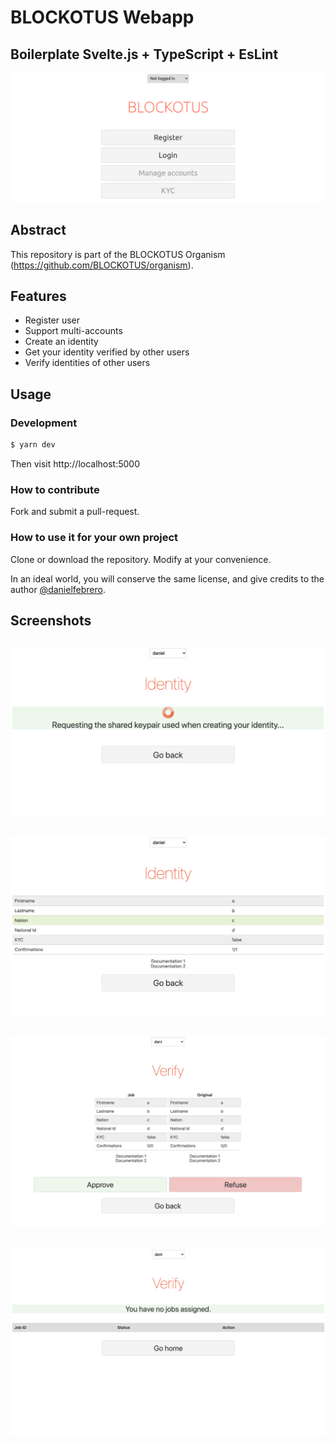 # BLOCKOTUS Webapp
## Boilerplate Svelte.js + TypeScript + EsLint 

![preview](https://github.com/BLOCKOTUS/webapp/blob/master/README_img.png)

## Abstract

This repository is part of the BLOCKOTUS Organism (https://github.com/BLOCKOTUS/organism).

## Features

- Register user
- Support multi-accounts
- Create an identity
- Get your identity verified by other users
- Verify identities of other users

## Usage

### Development

```bash
$ yarn dev
```
Then visit http://localhost:5000

### How to contribute
Fork and submit a pull-request.

### How to use it for your own project
Clone or download the repository. Modify at your convenience.

In an ideal world, you will conserve the same license, and give credits to the author [@danielfebrero](https://github.com/danielfebrero).

## Screenshots 
![preview](https://github.com/BLOCKOTUS/webapp/blob/master/README_img_2.png)
-
![preview](https://github.com/BLOCKOTUS/webapp/blob/master/README_img_3.png)
-
![preview](https://github.com/BLOCKOTUS/webapp/blob/master/README_img_4.png)
-
![preview](https://github.com/BLOCKOTUS/webapp/blob/master/README_img_5.png)
-